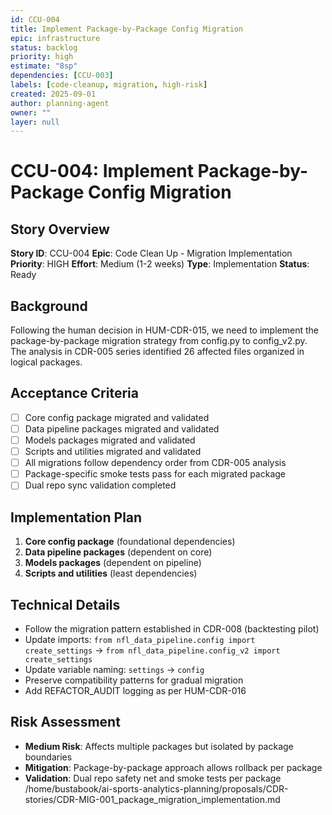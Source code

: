 ```yaml
---
id: CCU-004
title: Implement Package-by-Package Config Migration
epic: infrastructure
status: backlog
priority: high
estimate: "8sp"
dependencies: [CCU-003]
labels: [code-cleanup, migration, high-risk]
created: 2025-09-01
author: planning-agent
owner: ""
layer: null
---
```


# CCU-004: Implement Package-by-Package Config Migration

## Story Overview
**Story ID**: CCU-004
**Epic**: Code Clean Up - Migration Implementation
**Priority**: HIGH
**Effort**: Medium (1-2 weeks)
**Type**: Implementation
**Status**: Ready

## Background
Following the human decision in HUM-CDR-015, we need to implement the package-by-package migration strategy from config.py to config_v2.py. The analysis in CDR-005 series identified 26 affected files organized in logical packages.

## Acceptance Criteria
- [ ] Core config package migrated and validated
- [ ] Data pipeline packages migrated and validated
- [ ] Models packages migrated and validated
- [ ] Scripts and utilities migrated and validated
- [ ] All migrations follow dependency order from CDR-005 analysis
- [ ] Package-specific smoke tests pass for each migrated package
- [ ] Dual repo sync validation completed

## Implementation Plan
1. **Core config package** (foundational dependencies)
2. **Data pipeline packages** (dependent on core)
3. **Models packages** (dependent on pipeline)
4. **Scripts and utilities** (least dependencies)

## Technical Details
- Follow the migration pattern established in CDR-008 (backtesting pilot)
- Update imports: `from nfl_data_pipeline.config import create_settings` → `from nfl_data_pipeline.config_v2 import create_settings`
- Update variable naming: `settings` → `config`
- Preserve compatibility patterns for gradual migration
- Add REFACTOR_AUDIT logging as per HUM-CDR-016

## Risk Assessment
- **Medium Risk**: Affects multiple packages but isolated by package boundaries
- **Mitigation**: Package-by-package approach allows rollback per package
- **Validation**: Dual repo safety net and smoke tests per package</content>
<parameter name="filePath">/home/bustabook/ai-sports-analytics-planning/proposals/CDR-stories/CDR-MIG-001_package_migration_implementation.md
